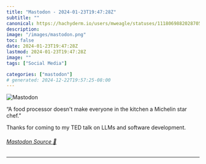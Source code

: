 ```yaml
---
title: "Mastodon - 2024-01-23T19:47:28Z"
subtitle: ""
canonical: https://hachyderm.io/users/mweagle/statuses/111806988202870531
description:
image: "/images/mastodon.png"
toc: false
date: 2024-01-23T19:47:28Z
lastmod: 2024-01-23T19:47:28Z
image: ""
tags: ["Social Media"]

categories: ["mastodon"]
# generated: 2024-12-22T19:57:25-08:00
---
```

![Mastodon](/images/mastodon.png)

<p>“A food processor doesn&#39;t make everyone in the kitchen a Michelin star chef.”</p><p>Thanks for coming to my TED talk on LLMs and software development.</p>


###### [Mastodon Source 🐘](https://hachyderm.io/@mweagle/111806988202870531)

___
